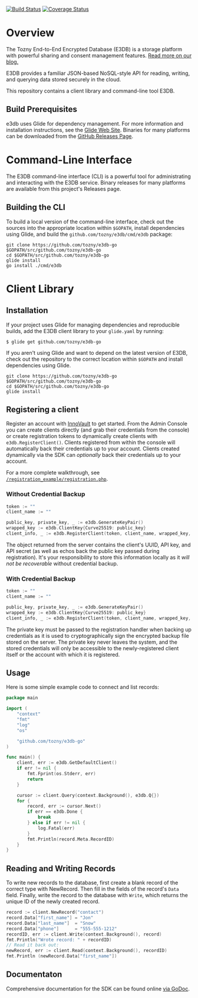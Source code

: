 [![Build Status][travis-image]][travis-url] [![Coverage Status][coveralls-image]][coveralls-url]

# Overview

The Tozny End-to-End Encrypted Database (E3DB) is a storage platform
with powerful sharing and consent management features.
[Read more on our blog.](https://tozny.com/blog/announcing-project-e3db-the-end-to-end-encrypted-database/)

E3DB provides a familiar JSON-based NoSQL-style API for reading, writing,
and querying data stored securely in the cloud.

This repository contains a client library and command-line tool E3DB.

## Build Prerequisites

e3db uses Glide for dependency management. For more information
and installation instructions, see the [Glide Web Site](https://glide.sh).
Binaries for many platforms can be downloaded from the
[GitHub Releases Page](https://github.com/Masterminds/glide/releases).

# Command-Line Interface

The E3DB command-line interface (CLI) is a powerful tool for administrating
and interacting with the E3DB service. Binary releases for many
platforms are available from this project's Releases page.

## Building the CLI

To build a local version of the command-line interface, check out the
sources into the appropriate location within `$GOPATH`, install
dependencies using Glide, and build the `github.com/tozny/e3db/cmd/e3db` package:

```shell
git clone https://github.com/tozny/e3db-go $GOPATH/src/github.com/tozny/e3db-go
cd $GOPATH/src/github.com/tozny/e3db-go
glide install
go install ./cmd/e3db
```

# Client Library

## Installation

If your project uses Glide for managing dependencies and
reproducible builds, add the E3DB client library to your `glide.yaml`
by running:

```shell
$ glide get github.com/tozny/e3db-go
```

If you aren't using Glide and want to depend on the latest
version of E3DB, check out the repository to the correct
location within `$GOPATH` and install dependencies using Glide.

```shell
git clone https://github.com/tozny/e3db-go $GOPATH/src/github.com/tozny/e3db-go
cd $GOPATH/src/github.com/tozny/e3db-go
glide install
```

## Registering a client

Register an account with [InnoVault](https://inoovault.io) to get started. From the Admin Console you can create clients directly (and grab their credentials from the console) or create registration tokens to dynamically create clients with `e3db.RegisterClient()`. Clients registered from within the console will automatically back their credentials up to your account. Clients created dynamically via the SDK can _optionally_ back their credentials up to your account.

For a more complete walkthrough, see [`/registration_example/registration.php`](https://github.com/tozny/e3db-go/blob/master/registration_example/registration.php).

### Without Credential Backup

```go
token := ""
client_name := ""

public_key, private_key, _ := e3db.GenerateKeyPair()
wrapped_key := e3db.ClientKey{Curve25519: public_key}
client_info, _ := e3db.RegisterClient(token, client_name, wrapped_key, "", false, "https://api.e3db.com")
```

The object returned from the server contains the client's UUID, API key, and API secret (as well as echos back the public key passed during registration). It's your responsibility to store this information locally as it _will not be recoverable_ without credential backup.

### With Credential Backup

```go
token := ""
client_name := ""

public_key, private_key, _ := e3db.GenerateKeyPair()
wrapped_key := e3db.ClientKey{Curve25519: public_key}
client_info, _ := e3db.RegisterClient(token, client_name, wrapped_key, private_key, true, "https://api.e3db.com")
```

The private key must be passed to the registration handler when backing up credentials as it is used to cryptographically sign the encrypted backup file stored on the server. The private key never leaves the system, and the stored credentials will only be accessible to the newly-registered client itself or the account with which it is registered.

## Usage

Here is some simple example code to connect and list records:

```go
package main

import (
	"context"
	"fmt"
	"log"
	"os"

	"github.com/tozny/e3db-go"
)

func main() {
	client, err := e3db.GetDefaultClient()
	if err != nil {
		fmt.Fprint(os.Stderr, err)
		return
	}

	cursor := client.Query(context.Background(), e3db.Q{})
	for {
		record, err := cursor.Next()
		if err == e3db.Done {
			break
		} else if err != nil {
			log.Fatal(err)
		}
		fmt.Println(record.Meta.RecordID)
	}
}
```

## Reading and Writing Records

To write new records to the database, first create a blank record of
the correct type with NewRecord. Then fill in the fields of the record's
`Data` field. Finally, write the record to the database with
`Write`, which returns the unique ID of the newly created record.

```go
record := client.NewRecord("contact")
record.Data["first_name"] = "Jon"
record.Data["last_name"]  = "Snow"
record.Data["phone"]      = "555-555-1212"
recordID, err := client.Write(context.Background(), record)
fmt.Println("Wrote record: " + recordID)
// Read it back out:
newRecord, err := client.Read(context.Background(), recordID)
fmt.Println (newRecord.Data["first_name"])

```

## Documentaton

Comprehensive documentation for the SDK can be found online [via GoDoc](https://godoc.org/github.com/tozny/e3db-go).

[travis-image]: https://travis-ci.org/tozny/e3db-go.svg?branch=master
[travis-url]: https://travis-ci.org/tozny/e3db-go
[coveralls-image]: https://coveralls.io/repos/github/tozny/e3db-go/badge.svg?branch=master
[coveralls-url]: https://coveralls.io/github/tozny/e3db-go
